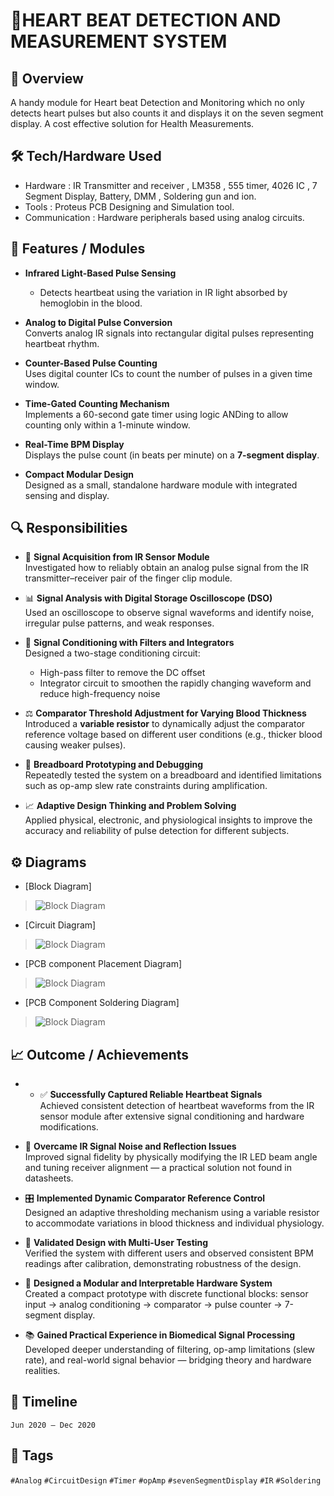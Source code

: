 # 🚀HEART BEAT DETECTION AND MEASUREMENT SYSTEM 

## 📌 Overview

A handy module for Heart beat Detection and Monitoring which no only detects heart pulses but also counts it and displays it on the seven segment display. A cost effective solution for Health Measurements.

## 🛠️ Tech/Hardware Used

- Hardware : IR Transmitter and receiver , LM358 , 555 timer, 4026 IC , 7 Segment Display, Battery, DMM , Soldering gun and ion.
- Tools : Proteus PCB Designing and Simulation tool. 
- Communication : Hardware peripherals based using analog circuits.

## 🧩 Features / Modules

- **Infrared Light-Based Pulse Sensing**  
	- Detects heartbeat using the variation in IR light absorbed by hemoglobin in the blood.
    
- **Analog to Digital Pulse Conversion**  
    Converts analog IR signals into rectangular digital pulses representing heartbeat rhythm.
    
-  **Counter-Based Pulse Counting**  
    Uses digital counter ICs to count the number of pulses in a given time window.
    
-  **Time-Gated Counting Mechanism**  
    Implements a 60-second gate timer using logic ANDing to allow counting only within a 1-minute window.
    
-  **Real-Time BPM Display**  
    Displays the pulse count (in beats per minute) on a **7-segment display**.
    
- **Compact Modular Design**  
    Designed as a small, standalone hardware module with integrated sensing and display.

## 🔍 Responsibilities

- 🔧 **Signal Acquisition from IR Sensor Module**  
    Investigated how to reliably obtain an analog pulse signal from the IR transmitter–receiver pair of the finger clip module.
    
- 📊 **Signal Analysis with Digital Storage Oscilloscope (DSO)**  
    Used an oscilloscope to observe signal waveforms and identify noise, irregular pulse patterns, and weak responses.
    
- 🔀 **Signal Conditioning with Filters and Integrators**  
    Designed a two-stage conditioning circuit:
    
    - High-pass filter to remove the DC offset
    - Integrator circuit to smoothen the rapidly changing waveform and reduce high-frequency noise
    
- ⚖️ **Comparator Threshold Adjustment for Varying Blood Thickness**  
    Introduced a **variable resistor** to dynamically adjust the comparator reference voltage based on different user conditions (e.g., thicker blood causing weaker pulses).
    
- 🧪 **Breadboard Prototyping and Debugging**  
    Repeatedly tested the system on a breadboard and identified limitations such as op-amp slew rate constraints during amplification.
    
- 📈 **Adaptive Design Thinking and Problem Solving**  
    Applied physical, electronic, and physiological insights to improve the accuracy and reliability of pulse detection for different subjects.

## ⚙️ Diagrams  

- [Block Diagram]

> ![Block Diagram](../Assets/Block_Diagram.png)

- [Circuit Diagram]

> ![Block Diagram](../Assets/Circuit_Diagram.png)

- [PCB component Placement Diagram]

> ![Block Diagram](../Assets/PCB_Placements.png)

- [PCB Component Soldering Diagram]

> ![Block Diagram](../Assets/PCB_Soldering_Backside.png)
## 📈 Outcome / Achievements

- - ✅ **Successfully Captured Reliable Heartbeat Signals**  
    Achieved consistent detection of heartbeat waveforms from the IR sensor module after extensive signal conditioning and hardware modifications.
    
- 🔬 **Overcame IR Signal Noise and Reflection Issues**  
    Improved signal fidelity by physically modifying the IR LED beam angle and tuning receiver alignment — a practical solution not found in datasheets.
    
- 🎛️ **Implemented Dynamic Comparator Reference Control**  
    Designed an adaptive thresholding mechanism using a variable resistor to accommodate variations in blood thickness and individual physiology.
    
- 🧪 **Validated Design with Multi-User Testing**  
    Verified the system with different users and observed consistent BPM readings after calibration, demonstrating robustness of the design.
    
- 🔧 **Designed a Modular and Interpretable Hardware System**  
    Created a compact prototype with discrete functional blocks: sensor input → analog conditioning → comparator → pulse counter → 7-segment display.
    
- 📚 **Gained Practical Experience in Biomedical Signal Processing**  
    Developed deeper understanding of filtering, op-amp limitations (slew rate), and real-world signal behavior — bridging theory and hardware realities. 

## 📅 Timeline

`Jun 2020 – Dec 2020`


## 🔖 Tags

`#Analog` `#CircuitDesign` `#Timer` `#opAmp` `#sevenSegmentDisplay` `#IR` `#Soldering`

